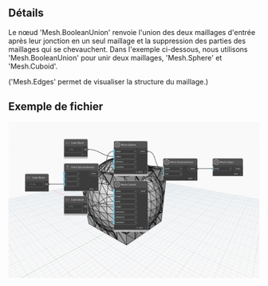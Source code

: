## Détails
Le nœud 'Mesh.BooleanUnion' renvoie l'union des deux maillages d'entrée après leur jonction en un seul maillage et la suppression des parties des maillages qui se chevauchent.
Dans l'exemple ci-dessous, nous utilisons 'Mesh.BooleanUnion' pour unir deux maillages, 'Mesh.Sphere' et 'Mesh.Cuboid'.

('Mesh.Edges' permet de visualiser la structure du maillage.)

## Exemple de fichier

![Example](./Autodesk.DesignScript.Geometry.Mesh.BooleanUnion_img.jpg)
